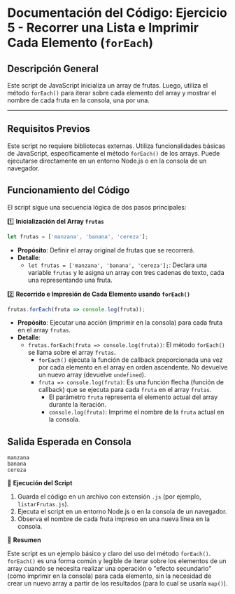 # Documentación del Código: Ejercicio 5 - Recorrer una Lista e Imprimir Cada Elemento (`forEach`)

## Descripción General

Este script de JavaScript inicializa un array de frutas. Luego, utiliza el método `forEach()` para iterar sobre cada elemento del array y mostrar el nombre de cada fruta en la consola, una por una.

---

## Requisitos Previos

Este script no requiere bibliotecas externas. Utiliza funcionalidades básicas de JavaScript, específicamente el método `forEach()` de los arrays. Puede ejecutarse directamente en un entorno Node.js o en la consola de un navegador.

## Funcionamiento del Código

El script sigue una secuencia lógica de dos pasos principales:

1️⃣ **Inicialización del Array `frutas`**

```js
let frutas = ['manzana', 'banana', 'cereza'];
```

*   **Propósito**: Definir el array original de frutas que se recorrerá.
*   **Detalle**:
    *   `let frutas = ['manzana', 'banana', 'cereza'];`: Declara una variable `frutas` y le asigna un array con tres cadenas de texto, cada una representando una fruta.

2️⃣ **Recorrido e Impresión de Cada Elemento usando `forEach()`**

```js
frutas.forEach(fruta => console.log(fruta));
```

*   **Propósito**: Ejecutar una acción (imprimir en la consola) para cada fruta en el array `frutas`.
*   **Detalle**:
    *   `frutas.forEach(fruta => console.log(fruta))`: El método `forEach()` se llama sobre el array `frutas`.
        *   `forEach()` ejecuta la función de callback proporcionada una vez por cada elemento en el array en orden ascendente. No devuelve un nuevo array (devuelve `undefined`).
        *   `fruta => console.log(fruta)`: Es una función flecha (función de callback) que se ejecuta para cada `fruta` en el array `frutas`.
            *   El parámetro `fruta` representa el elemento actual del array durante la iteración.
            *   `console.log(fruta)`: Imprime el nombre de la `fruta` actual en la consola.

## Salida Esperada en Consola

```
manzana
banana
cereza
```

🚀 **Ejecución del Script**

1.  Guarda el código en un archivo con extensión `.js` (por ejemplo, `listarFrutas.js`).
2.  Ejecuta el script en un entorno Node.js o en la consola de un navegador.
3.  Observa el nombre de cada fruta impreso en una nueva línea en la consola.

🏁 **Resumen**

Este script es un ejemplo básico y claro del uso del método `forEach()`. `forEach()` es una forma común y legible de iterar sobre los elementos de un array cuando se necesita realizar una operación o "efecto secundario" (como imprimir en la consola) para cada elemento, sin la necesidad de crear un nuevo array a partir de los resultados (para lo cual se usaría `map()`).